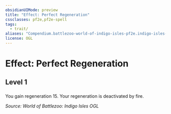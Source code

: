 ```yaml
---
obsidianUIMode: preview
title: "Effect: Perfect Regeneration"
cssclasses: pf2e,pf2e-spell
tags:
  - trait/
aliases: "Compendium.battlezoo-world-of-indigo-isles-pf2e.indigo-isles-effects.Item.3mfWefGBw61Q6s63"
license: OGL
---
```

# Effect: Perfect Regeneration
## Level 1
### 






You gain regeneration 15. Your regeneration is deactivated by fire.

*Source: World of Battlezoo: Indigo Isles*
*OGL*
